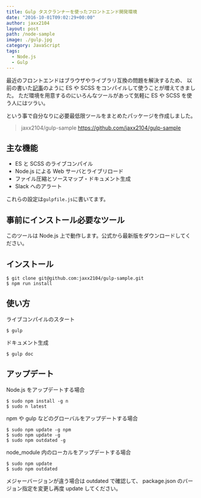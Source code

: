 ```yaml
---
title: Gulp タスクランナーを使ったフロントエンド開発環境
date: "2016-10-01T09:02:29+00:00"
author: jaxx2104
layout: post
path: /node-sample
image: ./gulp.jpg
category: JavaScript
tags:
  - Node.js
  - Gulp
---
```


最近のフロントエンドはブラウザやライブラリ互換の問題を解決するため、
以前の書いた[記事](https://jaxx2104.info/bebel-es2015/)のように ES や SCSS をコンパイルして使うことが増えてきました。
ただ環境を用意するのにいろんなツールがあって気軽に ES や SCSS を使う人にはツラい。

という事で自分なりに必要最低限ツールをまとめたパッケージを作成しました。

> jaxx2104/gulp-sample
> https://github.com/jaxx2104/gulp-sample

## 主な機能

- ES と SCSS のライブコンパイル
- Node.js による Web サーバとライブリロード
- ファイル圧縮とソースマップ・ドキュメント生成
- Slack へのアラート

これらの設定は`gulpfile.js`に書いてます。

## 事前にインストール必要なツール

このツールは Node.js 上で動作します。公式から最新版をダウンロードしてください。

<!--more-->

## インストール

```
$ git clone git@github.com:jaxx2104/gulp-sample.git
$ npm run install
```

## 使い方

ライブコンパイルのスタート

```
$ gulp
```

ドキュメント生成

```
$ gulp doc
```

## アップデート

Node.js をアップデートする場合

```
$ sudo npm install -g n
$ sudo n latest
```

npm や gulp などのグローバルをアップデートする場合

```
$ sudo npm update -g npm
$ sudo npm update -g
$ sudo npm outdated -g
```

node_module 内のローカルをアップデートする場合

```
$ sudo npm update
$ sudo npm outdated
```

メジャーバージョンが違う場合は outdated で確認して、
package.json のバージョン指定を変更し再度 update してください。
